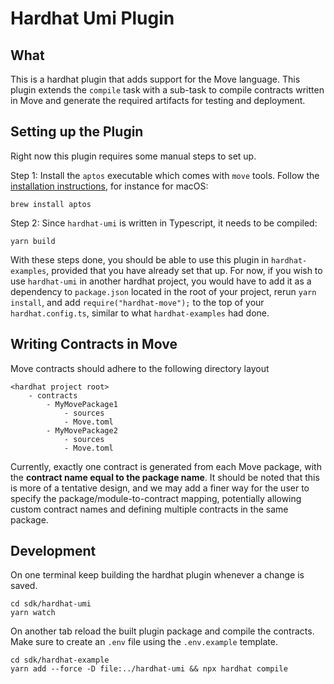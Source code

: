 # Hardhat Umi Plugin

## What

This is a hardhat plugin that adds support for the Move language.
This plugin extends the `compile` task with a sub-task to compile contracts written in Move and
generate the required artifacts for testing and deployment.

## Setting up the Plugin

Right now this plugin requires some manual steps to set up.

Step 1: Install the `aptos` executable which comes with `move` tools. Follow
the [installation instructions](https://aptos.dev/en/build/cli), for instance for macOS:

```
brew install aptos
```

Step 2: Since `hardhat-umi` is written in Typescript, it needs to be compiled:

```
yarn build
```

With these steps done, you should be able to use this plugin in `hardhat-examples`, provided
that you have already set that up. For now, if you wish to use `hardhat-umi` in another
hardhat project, you would have to add it as a dependency to `package.json` located in
the root of your project, rerun `yarn install`, and add `require("hardhat-move");` to the
top of your `hardhat.config.ts`, similar to what `hardhat-examples` had done.

## Writing Contracts in Move

Move contracts should adhere to the following directory layout

```
<hardhat project root>
    - contracts
        - MyMovePackage1
            - sources
            - Move.toml
        - MyMovePackage2
            - sources
            - Move.toml
```

Currently, exactly one contract is generated from each Move package, with the
**contract name equal to the package name**. It should be noted that this is more of
a tentative design, and we may add a finer way for the user to specify the
package/module-to-contract mapping, potentially allowing custom contract names and
defining multiple contracts in the same package.

## Development

On one terminal keep building the hardhat plugin whenever a change is saved.

```
cd sdk/hardhat-umi
yarn watch
```

On another tab reload the built plugin package and compile the contracts.
Make sure to create an `.env` file using the `.env.example` template.

```
cd sdk/hardhat-example
yarn add --force -D file:../hardhat-umi && npx hardhat compile
```
